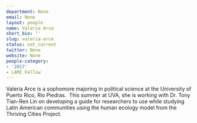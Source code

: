 ```yaml
---
department: None
email: None
layout: people
name: Valeria Arce
short_bio: ''
slug: valeria-arce
status: not_current
twitter: None
website: None
people-category:
- '2017'
- LAMI Fellow
---
```


Valeria Arce is a sophomore majoring in political science at the University of Puerto Rico, Rio Piedras.  This summer at UVA, she is working with Dr. Tony Tian-Ren Lin on developing a guide for researchers to use while studying Latin American communities using the human ecology model from the Thriving Cities Project.
